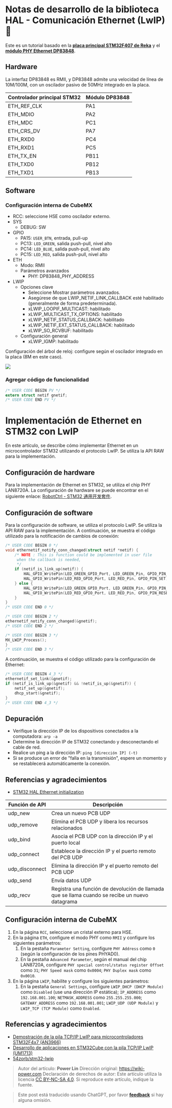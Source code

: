 # Notas de desarrollo de la biblioteca HAL - Comunicación Ethernet (LwIP) 🚧

Este es un tutorial basado en la [**placa principal STM32F407 de Reka**](https://item.taobao.com/item.htm?spm=a230r.1.14.16.57314534365ZlN&id=569068950037&ns=1&abbucket=4#detail) y el [**módulo PHY Ethernet DP83848**](https://item.taobao.com/item.htm?spm=a230r.1.14.1.38df5bd3YTS6rE&id=12873819988&ns=1&abbucket=4#detail).

## Hardware

La interfaz DP83848 es RMII, y DP83848 admite una velocidad de línea de 10M/100M, con un oscilador pasivo de 50MHz integrado en la placa.

| Controlador principal STM32 | Módulo DP83848 |
| ----------- | ------------ |
| ETH_REF_CLK | PA1          |
| ETH_MDIO    | PA2          |
| ETH_MDC     | PC1          |
| ETH_CRS_DV  | PA7          |
| ETH_RXD0    | PC4          |
| ETH_RXD1    | PC5          |
| ETH_TX_EN   | PB11         |
| ETH_TXD0    | PB12         |
| ETH_TXD1    | PB13         |

## Software

### Configuración interna de CubeMX

- RCC: seleccione HSE como oscilador externo.
- SYS
  - DEBUG: SW
- GPIO
  - PA15: `USER_BTN`, entrada, pull-up
  - PC13: `LED_GREEN`, salida push-pull, nivel alto
  - PC14: `LED_BLUE`, salida push-pull, nivel alto
  - PC15: `LED_RED`, salida push-pull, nivel alto
- ETH
  - Modo: RMII
  - Parámetros avanzados
    - PHY: DP83848_PHY_ADDRESS
- LWIP
  - Opciones clave
    - Seleccione Mostrar parámetros avanzados.
    - Asegúrese de que LWIP_NETIF_LINK_CALLBACK esté habilitado (generalmente de forma predeterminada).
    - xLWIP_LOOPIF_MULTICAST: habilitado
    - xLWIP_MULTICAST_TX_OPTIONS: habilitado
    - xLWIP_NETIF_STATUS_CALLBACK: habilitado
    - xLWIP_NETIF_EXT_STATUS_CALLBACK: habilitado
    - xLWIP_SO_RCVBUF: habilitado
  - Configuración general
    - xLWIP_IGMP: habilitado

Configuración del árbol de reloj: configure según el oscilador integrado en la placa (8M en este caso).

![](https://wiki-media-1253965369.cos.ap-guangzhou.myqcloud.com/img/20220702145310.png)

### Agregar código de funcionalidad

```c title="main.c"
/* USER CODE BEGIN PV */
extern struct netif gnetif;
/* USER CODE END PV */
```

# Implementación de Ethernet en STM32 con LwIP

En este artículo, se describe cómo implementar Ethernet en un microcontrolador STM32 utilizando el protocolo LwIP. Se utiliza la API RAW para la implementación.

## Configuración de hardware

Para la implementación de Ethernet en STM32, se utiliza el chip PHY LAN8720A. La configuración de hardware se puede encontrar en el siguiente enlace: [RobotCtrl - STM32 通用开发套件](https://wiki-power.com/RobotCtrl-STM32%E9%80%9A%E7%94%A8%E5%BC%80%E5%8F%91%E5%A5%97%E4%BB%B6).

## Configuración de software

Para la configuración de software, se utiliza el protocolo LwIP. Se utiliza la API RAW para la implementación. A continuación, se muestra el código utilizado para la notificación de cambios de conexión:

```c
/* USER CODE BEGIN 0 */
void ethernetif_notify_conn_changed(struct netif *netif) {
	/* NOTE : This is function could be implemented in user file
	 when the callback is needed,
	 */
	if (netif_is_link_up(netif)) {
		HAL_GPIO_WritePin(LED_GREEN_GPIO_Port, LED_GREEN_Pin, GPIO_PIN_RESET);
		HAL_GPIO_WritePin(LED_RED_GPIO_Port, LED_RED_Pin, GPIO_PIN_SET);
	} else {
		HAL_GPIO_WritePin(LED_GREEN_GPIO_Port, LED_GREEN_Pin, GPIO_PIN_SET);
		HAL_GPIO_WritePin(LED_RED_GPIO_Port, LED_RED_Pin, GPIO_PIN_RESET);
	}
}
/* USER CODE END 0 */

/* USER CODE BEGIN 2 */
ethernetif_notify_conn_changed(&gnetif);
/* USER CODE END 2 */

/* USER CODE BEGIN 3 */
MX_LWIP_Process();
}
/* USER CODE END 3 */
```

A continuación, se muestra el código utilizado para la configuración de Ethernet:

```c
/* USER CODE BEGIN 4_3 */
ethernetif_set_link(&gnetif);
if (netif_is_link_up(&gnetif) && !netif_is_up(&gnetif)) {
	netif_set_up(&gnetif);
	dhcp_start(&gnetif);
}
/* USER CODE END 4_3 */
```

## Depuración

- Verifique la dirección IP de los dispositivos conectados a la computadora: `arp -a`
- Determine la dirección IP de STM32 conectando y desconectando el cable de red.
- Realice un ping a la dirección IP: `ping [dirección IP] (-t)`
- Si se produce un error de "falla en la transmisión", espere un momento y se restablecerá automáticamente la conexión.

## Referencias y agradecimientos

- [STM32 HAL Ethernet initialization](https://blog.naver.com/eziya76/221852430347)

| Función de API | Descripción                                |
| -------------- | ------------------------------------------ |
| udp_new        | Crea un nuevo PCB UDP                      |
| udp_remove     | Elimina el PCB UDP y libera los recursos relacionados |
| udp_bind       | Asocia el PCB UDP con la dirección IP y el puerto local |
| udp_connect    | Establece la dirección IP y el puerto remoto del PCB UDP |
| udp_disconnect | Elimina la dirección IP y el puerto remoto del PCB UDP |
| udp_send       | Envía datos UDP                             |
| udp_recv       | Registra una función de devolución de llamada que se llama cuando se recibe un nuevo datagrama |

## Configuración interna de CubeMX

1. En la página `RCC`, seleccione un cristal externo para HSE.
2. En la página `ETH`, configure el modo PHY como `RMII` y configure los siguientes parámetros:
   1. En la pestaña `Parameter Setting`, configure `PHY Address` como `0` (según la configuración de los pines PHYAD0).
   2. En la pestaña `Advanced Parameter`, según el manual del chip LAN8720A, configure `PHY special control/status register Offset` como `31`; `PHY Speed mask` como `0x0004`; `PHY Duplex mask` como `0x0010`.
3. En la página `LWIP`, habilite y configure los siguientes parámetros:
   1. En la pestaña `General Settings`, configure `LWIP_DHCP (DHCP Module)` como `Disabled` (use una dirección IP estática); `IP_ADDRESS` como `192.168.001.100`; `NETMASK_ADDRESS` como `255.255.255.000`; `GATEWAY_ADDRESS` como `192.168.001.001`; `LWIP_UDP (UDP Module)` y `LWIP_TCP (TCP Module)` como `Enabled`.

## Referencias y agradecimientos

- [Demostración de la pila TCP/IP LwIP para microcontroladores STM32F4x7 (AN3966)](https://www.st.com/en/embedded-software/stsw-stm32070.html)
- [Desarrollo de aplicaciones en STM32Cube con la pila TCP/IP LwIP (UM1713)](https://www.st.com/resource/en/user_manual/um1713-developing-applications-on-stm32cube-with-lwip-tcpip-stack-stmicroelectronics.pdf)
- [54zorb/stm32-lwip](https://github.com/54zorb/stm32-lwip)

> Autor del artículo: **Power Lin**
> Dirección original: <https://wiki-power.com>
> Declaración de derechos de autor: Este artículo utiliza la licencia [CC BY-NC-SA 4.0](https://creativecommons.org/licenses/by/4.0/deed.zh). Si reproduce este artículo, indique la fuente.

> Este post está traducido usando ChatGPT, por favor [**feedback**](https://github.com/linyuxuanlin/Wiki_MkDocs/issues/new) si hay alguna omisión.